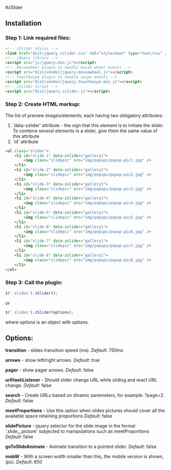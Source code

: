 #zSlider

## Installation

### Step 1: Link required files:
```html
<!-- zSlider styles -->
<link href="dist/jquery.zslider.css" rel="stylesheet" type="text/css" />
<!-- jQuery library -->
<script src="js/jquery.min.js"></script>
<!-- Mousewheel plugin to handle mouse wheel events -->
<script src="dist/vendor/jquery.mousewheel.js"></script>
<!-- TouchSwipe plugin to handle swipe events -->
<script src="dist/vendor/jquery.touchSwipe.min.js"></script>
<!-- zSlider script -->
<script src="dist/jquery.zslider.js"></script>
```
### Step 2: Create HTML markup:

The list of preview images/elements, each having two obligatory attributes:  
1) 'data-zslider' attribute - the sign that this element is to initiate the slider. To combine several elements in a slider, give them the same value of this attribute
2) 'id' attribute
```html
<ul class="slides">
    <li id="slide-1" data-zslider="gallery1">
        <img class="slidepic" src="img/popups/popup-pic1.jpg" />
    </li>
    <li id="slide-2" data-zslider="gallery1">
        <img class="slidepic" src="img/popups/popup-pic2.jpg" />
    </li>
    <li id="slide-3" data-zslider="gallery1">
        <img class="slidepic" src="img/popups/popup-pic3.jpg" />
    </li>
    <li id="slide-4" data-zslider="gallery1">
        <img class="slidepic" src="img/popups/popup-pic4.jpg" />
    </li>
    <li id="slide-5" data-zslider="gallery1">
        <img class="slidepic" src="img/popups/popup-pic5.jpg" />
    </li>
    <li id="slide-6" data-zslider="gallery1">
        <img class="slidepic" src="img/popups/popup-pic6.jpg" />
    </li>
    <li id="slide-7" data-zslider="gallery1">
        <img class="slidepic" src="img/popups/popup-pic7.jpg" />
    </li>
    <li id="slide-8" data-zslider="gallery1">
        <img class="slidepic" src="img/popups/popup-pic8.jpg" />
    </li>
</ul>
```

### Step 3: Call the plugin: 
```javascript
$('.slides').zSlider();
```
or
```javascript
$('.slides').zSlider(options);
```
where *options* is an object with options. 

## Options:
 
 **transition** - slides transition speed (ms). *Default*: 750ms
 
  **arrows** - show left/right arrows. *Default*: true
  
  **pager** - show pager arrows. *Default*: false
  
  **urlHashListener** - Should slider change URL while sliding and react URL change. *Default*: false
  
  **search** - Create URLs based on dinamic paremeters, for example: ?page=2. *Default*: false
  
  **meetProportions** - Use this option when slides pictures should cover all the available space retaining proportions  *Default*: false
  
  **slidePicture** - jquery selector for the slide image in the format '.slide__picture' subjected to manipulations such as meetProportions *Default*: false
  
  **goToSlideAnimate** - Animate transition to a pointed slider. *Default*: false
  
  **mobW** - With a screen width smaller than this, the mobile version is shown, (px). *Default*: 650